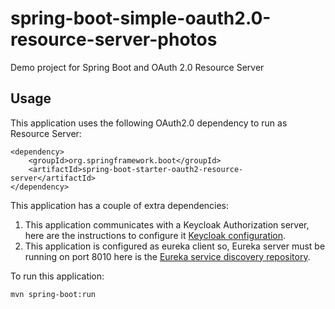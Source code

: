 # spring-boot-simple-oauth2.0-resource-server-photos
Demo project for Spring Boot and OAuth 2.0 Resource Server

## Usage

This application uses the following OAuth2.0 dependency to run as Resource Server:

```
<dependency>
	<groupId>org.springframework.boot</groupId>
	<artifactId>spring-boot-starter-oauth2-resource-server</artifactId>
</dependency>
```

This application has a couple of extra dependencies:
1. This application communicates with a Keycloak Authorization server, here are the instructions to configure it [Keycloak configuration]().
2. This application is configured as eureka client so, Eureka server must be running on port 8010 here is the [Eureka service discovery repository](https://github.com/ClaudioCifuentesAlonso/oauth2.0-eureka-discovery-service.git).

To run this application:

```
mvn spring-boot:run
```